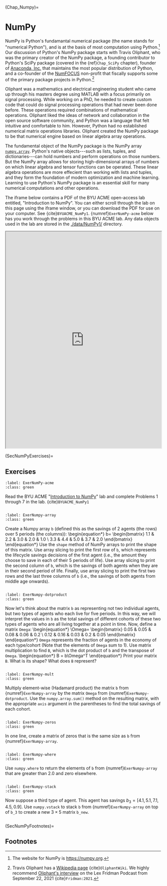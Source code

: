 (Chap_Numpy)=
# NumPy

NumPy is Python's fundamantal numerical package (the name stands for "numerical Python"), and is at the basis of most computation using Python.[^NumPy] Our discussion of Python's NumPy package starts with Travis Oliphant, who was the primary creator of the NumPy package, a founding contributor to Python's SciPy package (covered in the {ref}`Chap_SciPy` chapter), founder of [Anaconda, Inc.](https://www.anaconda.com/) that maintains the most popular distribution of Python, and a co-founder of the [NumFOCUS](https://numfocus.org/) non-profit that fiscally supports some of the primary package projects in Python.[^Oliphant]

Oliphant was a mathematics and electrical engineering student who came up through his masters degree using MATLAB with a focus primarily on signal processing. While working on a PhD, he needed to create custom code that could do signal processing operations that had never been done before. These operations required combinations of mathematical operations. Oliphant liked the ideas of network and collaboration in the open source software community, and Python was a language that felt intuitive and comfortable to him. However, Python had no established numerical matrix operations libraries. Oliphant created the NumPy package to be that numerical engine based on linear algebra array operations.

The fundamental object of the NumPy package is the NumPy array [`numpy.array`](https://numpy.org/doc/stable/reference/generated/numpy.array.html). Python's native objects---such as lists, tuples, and dictionaries---can hold numbers and perform operations on those numbers. But the NumPy array allows for storing high-dimensional arrays of numbers on which linear algebra and tensor functions can be operated. These linear algebra operations are more effecient than working with lists and tuples, and they form the foundation of modern optimization and machine learning. Learning to use Python's NumPy package is an essential skill for many numerical computations and other operations.

The iframe below contains a PDF of the BYU ACME open-access lab entitled, "Introduction to NumPy". You can either scroll through the lab on this page using the iframe window, or you can download the PDF for use on your computer. See {cite}`BYUACME_NumPy1`. {numref}`ExerNumPy-acme` below has you work through the problems in this BYU ACME lab. Any data objects used in the lab are stored in the [./data/NumPy1/](https://github.com/OpenRG/UN-OG-Training/tree/main/data/NumPy1) directory.

<div>
  <iframe id="inlineFrameExample"
      title="Inline Frame Example"
      width="100%"
      height="700"
      src="https://drive.google.com/file/d/1Hj3ok81gJAxcUTHh_8BrxX-B4belupPN/preview?usp=sharing">
  </iframe>
</div>


(SecNumPyExercises)=
## Exercises

```{exercise-start}
:label: ExerNumPy-acme
:class: green
```
Read the BYU ACME "[Introduction to NumPy](https://drive.google.com/file/d/1Hj3ok81gJAxcUTHh_8BrxX-B4belupPN/view?usp=sharing)" lab and complete Problems 1 through 7 in the lab. {cite}`BYUACME_NumPy1`
```{exercise-end}
```

```{exercise-start}
:label: ExerNumpy-array
:class: green
```
Create a Numpy array `b` (defined this as the savings of 2 agents (the rows) over 5 periods (the columns)):
\begin{equation*}
  b= \begin{bmatrix}
       1.1 & 2.2 & 3.0 & 2.0 & 1.0 \\
       3.3 & 4.4 & 5.0 & 3.7 & 2.0
     \end{bmatrix}
\end{equation*}
Use the `shape` method of NumPy arrays to print the shape of this matrix.  Use array slicing to print the first row of `b`, which represents the lifecycle savings decisions of the first agent (i.e., the amount they choose to save in each of their 5 periods of life). Use array slicing to print the second column of `b`, which is the savings of both agents when they are in their second period of life. Finally, use array slicing to print the first two rows and the last three columns of `b` (i.e., the savings of both agents from middle age onwards).
```{exercise-end}
```

```{exercise-start}
:label: ExerNumpy-dotproduct
:class: green
```
Now let's think about the matrix `b` as representing not two individual agents, but two types of agents who each live for five periods. In this way, we will interpret the values in `b` as the total savings of different cohorts of these two types of agents who are all living together at a point in time. Now, define a matrix `Omega`:
\begin{equation*}
  \Omega=
    \begin{bmatrix}
      0.05 & 0.05 & 0.08 & 0.06 & 0.2 \\
      0.12 & 0.16 & 0.03 & 0.2 & 0.05
    \end{bmatrix}
\end{equation*}
`Omega` represents the fraction of agents in the economy of each type/cohort (Note that the elements of `Omega` sum to 1). Use matrix multiplication to find `B`, which is the dot product of `b` and the transpose of `Omega`.
\begin{equation*}
  B = b\Omega^T
\end{equation*}
Print your matrix `B`. What is its shape? What does `B` represent?
```{exercise-end}
```

```{exercise-start}
:label: ExerNumpy-mult
:class: green
```
Multiply element-wise (Hadamard product) the matrix `b` from {numref}`ExerNumpy-array` by the matrix `Omega` from {numref}`ExerNumpy-dotproduct`. Use the `numpy.array.sum()` method on the resulting matrix, with the appropriate `axis` argument in the parentheses to find the total savings of each cohort.
```{exercise-end}
```

```{exercise-start}
:label: ExerNumpy-zeros
:class: green
```
In one line, create a matrix of zeros that is the same size as `b` from {numref}`ExerNumpy-array`.
```{exercise-end}
```

```{exercise-start}
:label: ExerNumpy-where
:class: green
```
Use `numpy.where` to return the elements of `b` from {numref}`ExerNumpy-array` that are greater than 2.0 and zero elsewhere.
```{exercise-end}
```

```{exercise-start}
:label: ExerNumpy-stack
:class: green
```
Now suppose a third type of agent. This agent has savings $b_3 = \left[4.1, 5.1, 7.1, 4.5, 0.9\right]$.  Use `numpy.vstack` to stack `b` from {numref}`ExerNumpy-array` on top of `b_3` to create a new $3\times 5$ matrix `b_new`.
```{exercise-end}
```

(SecNumPyFootnotes)=
## Footnotes

[^NumPy]: The website for NumPy is https://numpy.org.

[^Oliphant]: Travis Oliphant has a [Wikipedia page](https://en.wikipedia.org/wiki/Travis_Oliphant) {cite}`OliphantWiki`. We highly recommend [Oliphant's interview](https://youtu.be/gFEE3w7F0ww?si=XKcRlcw7FXkA9oxB) on the Lex Fridman Podcast from September 22, 2021 {cite}`Fridman:2021`.

